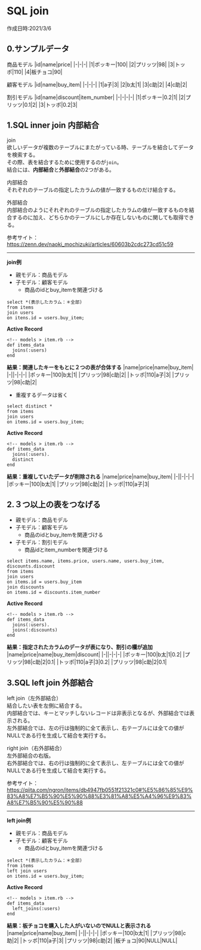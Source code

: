# SQL join
作成日時:2021/3/6

## 0.サンプルデータ

商品モデル
|id|name|price|
|-|-|-|
|1|ポッキー|100|
|2|プリッツ|98|
|3|トッポ|110|
|4|板チョコ|90|

顧客モデル
|id|name|buy_item|
|-|-|-|
|1|a子|3|
|2|b太|1|
|3|c助|2|
|4|c助|2|

割引モデル
|id|name|discount|item_number|
|-|-|-|-|
|1|ポッキー|0.2|1|
|2|プリッツ|0.1|2|
|3|トッポ|0.2|3|
## 1.SQL inner join 内部結合
join   
欲しいデータが複数のテーブルにまたがっている時、テーブルを結合してデータを検索する。   
その際、表を結合するために使用するのが`join`。   
結合には、**内部結合**と**外部結合**の2つがある。   
   
内部結合   
それぞれのテーブルの指定したカラムの値が一致するものだけ結合する。   
   
外部結合   
内部結合のようにそれぞれのテーブルの指定したカラムの値が一致するものを結合するのに加え、どちらかのテーブルにしか存在しないものに関しても取得できる。   
   
参考サイト：https://zenn.dev/naoki_mochizuki/articles/60603b2cdc273cd51c59

---
**join例**

- 親モデル：商品モデル
- 子モデル：顧客モデル
  - 商品のidとbuy_itemを関連づける

```
select *(表示したカラム：＊全部)
from items
join users
on itens.id = users.buy_item;

```
**Active Record**

```
<!-- models > item.rb -->
def items_data
  joins(:users)
end
```
**結果：関連したキーをもとに２つの表が合体する**
|name|price|name|buy_item|
|-||-|-|-|
|ポッキー|100|b太|1|
|プリッツ|98|c助|2|
|トッポ|110|a子|3|
|プリッツ|98|c助|2|


- 重複するデータは省く
```
select distinct *
from items
join users
on items.id = users.buy_item;

```
**Active Record**

```
<!-- models > item.rb -->
def items_data
  joins(:users).
  distinct
end
```

**結果：重複していたデータが削除される**
|name|price|name|buy_item|
|-||-|-|-|
|ポッキー|100|b太|1|
|プリッツ|98|c助|2|
|トッポ|110|a子|3|
## 2.３つ以上の表をつなげる
- 親モデル：商品モデル
- 子モデル：顧客モデル
  - 商品のidとbuy_itemを関連づける
- 子モデル：割引モデル
  - 商品idとitem_numberを関連づける

```
select items.name, items.price, users.name, users.buy_item, discounts.discount
from items
join users
on items.id = users.buy_item
join discounts
on items.id = discounts.item_number
```

**Active Record**

```
<!-- models > item.rb -->
def items_data
  joins(:users).
  joins(:discounts)
end
```
**結果：指定されたカラムのデータが表になり、割引の欄が追加**
|name|price|name|buy_item|discount|
|-||-|-|-|
|ポッキー|100|b太|1|0.2|
|プリッツ|98|c助|2|0.1|
|トッポ|110|a子|3|0.2|
|プリッツ|98|c助|2|0.1|

## 3.SQL left join 外部結合

left join（左外部結合）   
結合したい表を左側に結合する。   
内部結合では、キーとマッチしないレコードは非表示となるが、外部結合では表示される。   
左外部結合では、左の行は強制的に全て表示し、右テーブルには全ての値がNULLである行を生成して結合を実行する。   
   
right join（右外部結合）   
左外部結合の右版。   
右外部結合では、右の行は強制的に全て表示し、左テーブルには全ての値がNULLである行を生成して結合を実行する。   
   
参考サイト：https://qiita.com/ngron/items/db4947fb0551f21321c0#%E5%86%85%E9%83%A8%E7%B5%90%E5%90%88%E3%81%A8%E5%A4%96%E9%83%A8%E7%B5%90%E5%90%88

---
**left join例**

- 親モデル：商品モデル
- 子モデル：顧客モデル
  - 商品のidとbuy_itemを関連づける

```
select *(表示したカラム：＊全部)
from items
left join users
on itens.id = users.buy_item;

```
**Active Record**

```
<!-- models > item.rb -->
def items_data
  left_joins(:users)
end
```
**結果：板チョコを購入した人がいないのでNULLと表示される**
|name|price|name|buy_item|
|-||-|-|-|
|ポッキー|100|b太|1|
|プリッツ|98|c助|2|
|トッポ|110|a子|3|
|プリッツ|98|c助|2|
|板チョコ|90|NULL|NULL|
